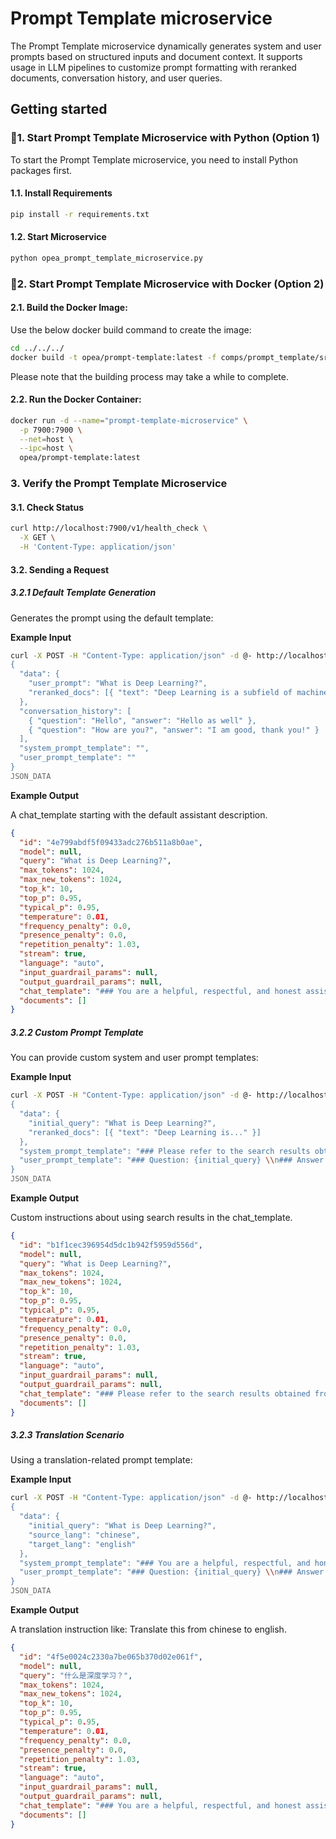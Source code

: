 # Prompt Template microservice

The Prompt Template microservice dynamically generates system and user prompts based on structured inputs and document context. It supports usage in LLM pipelines to customize prompt formatting with reranked documents, conversation history, and user queries.

## Getting started

### 🚀1. Start Prompt Template Microservice with Python (Option 1)

To start the Prompt Template microservice, you need to install Python packages first.

#### 1.1. Install Requirements

```bash
pip install -r requirements.txt
```

#### 1.2. Start Microservice

```bash
python opea_prompt_template_microservice.py
```

### 🚀2. Start Prompt Template Microservice with Docker (Option 2)

#### 2.1. Build the Docker Image:

Use the below docker build command to create the image:

```bash
cd ../../../
docker build -t opea/prompt-template:latest -f comps/prompt_template/src/Dockerfile .
```

Please note that the building process may take a while to complete.

#### 2.2. Run the Docker Container:

```bash
docker run -d --name="prompt-template-microservice" \
  -p 7900:7900 \
  --net=host \
  --ipc=host \
  opea/prompt-template:latest
```

### 3. Verify the Prompt Template Microservice

#### 3.1. Check Status

```bash
curl http://localhost:7900/v1/health_check \
  -X GET \
  -H 'Content-Type: application/json'
```

#### 3.2. Sending a Request

##### 3.2.1 Default Template Generation

Generates the prompt using the default template:

**Example Input**

```bash
curl -X POST -H "Content-Type: application/json" -d @- http://localhost:7900/v1/prompt_template <<JSON_DATA
{
  "data": {
    "user_prompt": "What is Deep Learning?",
    "reranked_docs": [{ "text": "Deep Learning is a subfield of machine learning..." }]
  },
  "conversation_history": [
    { "question": "Hello", "answer": "Hello as well" },
    { "question": "How are you?", "answer": "I am good, thank you!" }
  ],
  "system_prompt_template": "",
  "user_prompt_template": ""
}
JSON_DATA
```

**Example Output**

A chat_template starting with the default assistant description.

```json
{
  "id": "4e799abdf5f09433adc276b511a8b0ae",
  "model": null,
  "query": "What is Deep Learning?",
  "max_tokens": 1024,
  "max_new_tokens": 1024,
  "top_k": 10,
  "top_p": 0.95,
  "typical_p": 0.95,
  "temperature": 0.01,
  "frequency_penalty": 0.0,
  "presence_penalty": 0.0,
  "repetition_penalty": 1.03,
  "stream": true,
  "language": "auto",
  "input_guardrail_params": null,
  "output_guardrail_params": null,
  "chat_template": "### You are a helpful, respectful, and honest assistant to help the user with questions. Please refer to the search results obtained from the local knowledge base. Refer also to the conversation history if you think it is relevant to the current question. Ignore all information that you think is not relevant to the question. If you don'\''t know the answer to a question, please don'\''t share false information. \n ### Search results: [File: Unknown Source]\nDeep Learning is...\n### Conversation history: User: Hello\nAssistant: Hello as well\nUser: How are you?\nAssistant: I am good, thank you!\nUser: Who are you?\nAssistant: I am a robot\n### Question: What is Deep Learning? \n\n### Answer:",
  "documents": []
}
```

##### 3.2.2 Custom Prompt Template

You can provide custom system and user prompt templates:

**Example Input**

```bash
curl -X POST -H "Content-Type: application/json" -d @- http://localhost:7900/v1/prompt_template <<JSON_DATA
{
  "data": {
    "initial_query": "What is Deep Learning?",
    "reranked_docs": [{ "text": "Deep Learning is..." }]
  },
  "system_prompt_template": "### Please refer to the search results obtained from the local knowledge base. But be careful to not incorporate information that you think is not relevant to the question. If you don't know the answer to a question, please don't share false information. ### Search results: {reranked_docs}",
  "user_prompt_template": "### Question: {initial_query} \\n### Answer:"
}
JSON_DATA
```

**Example Output**

Custom instructions about using search results in the chat_template.

```json
{
  "id": "b1f1cec396954d5dc1b942f5959d556d",
  "model": null,
  "query": "What is Deep Learning?",
  "max_tokens": 1024,
  "max_new_tokens": 1024,
  "top_k": 10,
  "top_p": 0.95,
  "typical_p": 0.95,
  "temperature": 0.01,
  "frequency_penalty": 0.0,
  "presence_penalty": 0.0,
  "repetition_penalty": 1.03,
  "stream": true,
  "language": "auto",
  "input_guardrail_params": null,
  "output_guardrail_params": null,
  "chat_template": "### Please refer to the search results obtained from the local knowledge base. But be careful to not incorporate information that you think is not relevant to the question. If you don'\''t know the answer to a question, please don'\''t share false information. ### Search results: [File: Unknown Source]\nDeep Learning is...\n### Question: What is Deep Learning? \n### Answer:",
  "documents": []
}
```

##### 3.2.3 Translation Scenario

Using a translation-related prompt template:

**Example Input**

```bash
curl -X POST -H "Content-Type: application/json" -d @- http://localhost:7900/v1/prompt_template <<JSON_DATA
{
  "data": {
    "initial_query": "What is Deep Learning?",
    "source_lang": "chinese",
    "target_lang": "english"
  },
  "system_prompt_template": "### You are a helpful, respectful, and honest assistant to help the user with translations. Translate this from {source_lang} to {target_lang}.",
  "user_prompt_template": "### Question: {initial_query} \\n### Answer:"
}
JSON_DATA
```

**Example Output**

A translation instruction like: Translate this from chinese to english.

```json
{
  "id": "4f5e0024c2330a7be065b370d02e061f",
  "model": null,
  "query": "什么是深度学习？",
  "max_tokens": 1024,
  "max_new_tokens": 1024,
  "top_k": 10,
  "top_p": 0.95,
  "typical_p": 0.95,
  "temperature": 0.01,
  "frequency_penalty": 0.0,
  "presence_penalty": 0.0,
  "repetition_penalty": 1.03,
  "stream": true,
  "language": "auto",
  "input_guardrail_params": null,
  "output_guardrail_params": null,
  "chat_template": "### You are a helpful, respectful, and honest assistant to help the user with translations. Translate this from chinese to english.\n### Question: 什么是深度学习？ \n### Answer:",
  "documents": []
}
```
